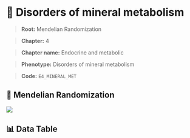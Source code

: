 # 🧪 Disorders of mineral metabolism

> **Root:** Mendelian Randomization

> **Chapter:** 4  

> **Chapter name:** Endocrine and metabolic

> **Phenotype:** Disorders of mineral metabolism  

> **Code:** `E4_MINERAL_MET`

## 🧬 Mendelian Randomization  

<img src="/MR/Figures/Forward/E4_MINERAL_MET.png"/>

## 📊 Data Table

<CsvTableMRF src="/MR_Data/Forward/E4_MINERAL_MET.csv"/>

